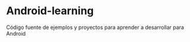 Android-learning
================

Código fuente de ejemplos y proyectos para aprender a desarrollar para Android